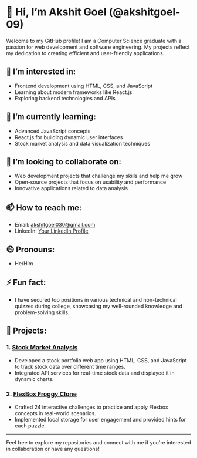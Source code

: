 # 👋 Hi, I’m Akshit Goel (@akshitgoel-09)

Welcome to my GitHub profile! I am a Computer Science graduate with a passion for web development and software engineering. My projects reflect my dedication to creating efficient and user-friendly applications.

## 👀 I’m interested in:
- Frontend development using HTML, CSS, and JavaScript
- Learning about modern frameworks like React.js
- Exploring backend technologies and APIs

## 🌱 I’m currently learning:
- Advanced JavaScript concepts
- React.js for building dynamic user interfaces
- Stock market analysis and data visualization techniques

## 💞️ I’m looking to collaborate on:
- Web development projects that challenge my skills and help me grow
- Open-source projects that focus on usability and performance
- Innovative applications related to data analysis

## 📫 How to reach me:
- Email: [akshitgoel030@gmail.com](mailto:akshitgoel030@gmail.com)
- LinkedIn: [Your LinkedIn Profile](https://www.linkedin.com/in/your-profile)

## 😄 Pronouns:
- He/Him

## ⚡ Fun fact:
- I have secured top positions in various technical and non-technical quizzes during college, showcasing my well-rounded knowledge and problem-solving skills.

## 📂 Projects:
### 1. [Stock Market Analysis](https://github.com/akshitgoel-09/FlexboxFroggy-Clone.git)
- Developed a stock portfolio web app using HTML, CSS, and JavaScript to track stock data over different time ranges.
- Integrated API services for real-time stock data and displayed it in dynamic charts.

### 2. [FlexBox Froggy Clone](https://github.com/akshitgoel-09/FlexboxFroggy-Clone.git)
- Crafted 24 interactive challenges to practice and apply Flexbox concepts in real-world scenarios.
- Implemented local storage for user engagement and provided hints for each puzzle.

---

Feel free to explore my repositories and connect with me if you're interested in collaboration or have any questions!
